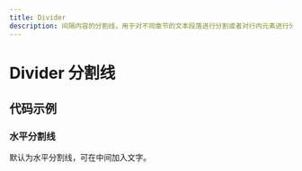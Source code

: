 ```yaml
---
title: Divider
description: 间隔内容的分割线，用于对不同章节的文本段落进行分割或者对行内元素进行分割。
---
```


# Divider 分割线

## 代码示例

### 水平分割线

默认为水平分割线，可在中间加入文字。

<preview path="../demo/Divider/Basic-Divider.vue" title="水平分割线" description="默认为水平分割线，可在中间加入文字。"></preview>
